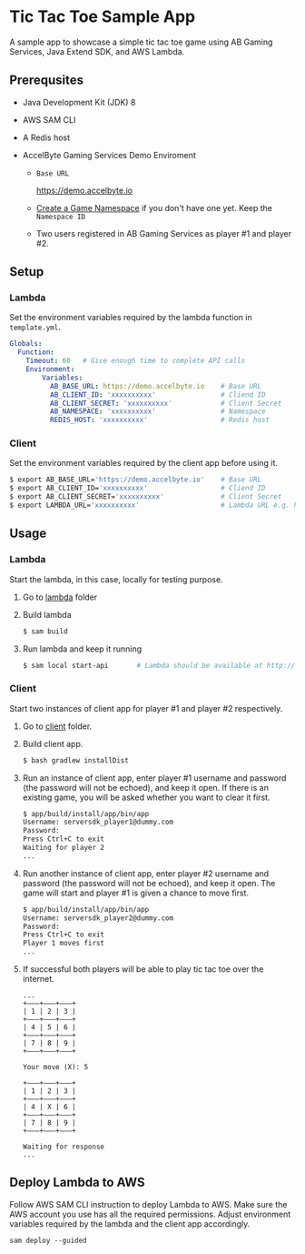 # Tic Tac Toe Sample App

A sample app to showcase a simple tic tac toe game using AB Gaming Services, Java Extend SDK, and AWS Lambda.

## Prerequsites

* Java Development Kit (JDK) 8

* AWS SAM CLI

* A Redis host

* AccelByte Gaming Services Demo Enviroment

    * `Base URL` 
      
        https://demo.accelbyte.io

    * [Create a Game Namespace](https://docs-old.accelbyte.io/esg/uam/namespaces.html#tutorials) if you don't have one yet. Keep the `Namespace ID`
        

    * Two users registered in AB Gaming Services as player #1 and player #2.

    

## Setup

### Lambda

Set the environment variables required by the lambda function in `template.yml`.

```yml
Globals:
  Function:
    Timeout: 60   # Give enough time to complete API calls
    Environment:
        Variables:
          AB_BASE_URL: https://demo.accelbyte.io    # Base URL
          AB_CLIENT_ID: 'xxxxxxxxxx'                # Cliend ID
          AB_CLIENT_SECRET: 'xxxxxxxxxx'            # Client Secret
          AB_NAMESPACE: 'xxxxxxxxxx'                # Namespace
          REDIS_HOST: 'xxxxxxxxxx'                  # Redis host
```

### Client

Set the environment variables required by the client app before using it.

```bash
$ export AB_BASE_URL='https://demo.accelbyte.io'    # Base URL
$ export AB_CLIENT_ID='xxxxxxxxxx'                  # Cliend ID
$ export AB_CLIENT_SECRET='xxxxxxxxxx'              # Client Secret
$ export LAMBDA_URL='xxxxxxxxxx'                    # Lambda URL e.g. http://127.0.0.1:3000/tictactoe if running locally
```

## Usage

### Lambda

Start the lambda, in this case, locally for testing purpose.

1. Go to [lambda](lambda) folder

2. Build lambda

    ```bash
    $ sam build
    ```

3. Run lambda and keep it running

    ```bash
    $ sam local start-api       # Lambda should be available at http://127.0.0.1:3000/tictactoe
    ```

### Client

Start two instances of client app for player #1 and player #2 respectively.

1. Go to [client](client) folder.

2. Build client app.

    ```bash
    $ bash gradlew installDist
    ```

3. Run an instance of client app, enter player #1 username and password (the password will not be echoed), and keep it open. If there is an existing game, you will be asked whether you want to clear it first.

    ```bash
    $ app/build/install/app/bin/app                                                                                         
    Username: serversdk_player1@dummy.com
    Password: 
    Press Ctrl+C to exit
    Waiting for player 2
    ...
    ```

4. Run another instance of client app, enter player #2 username and password (the password will not be echoed), and keep it open. The game will start and player #1 is given a chance to move first.

    ```bash
    $ app/build/install/app/bin/app                                                                                          
    Username: serversdk_player2@dummy.com
    Password: 
    Press Ctrl+C to exit
    Player 1 moves first
    ...
    ```
5. If successful both players will be able to play tic tac toe over the internet.

    ```
    ...
    +―――+―――+―――+
    | 1 | 2 | 3 |
    +―――+―――+―――+
    | 4 | 5 | 6 |
    +―――+―――+―――+
    | 7 | 8 | 9 |
    +―――+―――+―――+

    Your move (X): 5

    +―――+―――+―――+
    | 1 | 2 | 3 |
    +―――+―――+―――+
    | 4 | X | 6 |
    +―――+―――+―――+
    | 7 | 8 | 9 |
    +―――+―――+―――+

    Waiting for response
    ...
    ```

## Deploy Lambda to AWS

Follow AWS SAM CLI instruction to deploy Lambda to AWS. Make sure the AWS account you use has all the required permissions. Adjust environment variables required by the lambda and the client app accordingly.

```
sam deploy --guided
```
